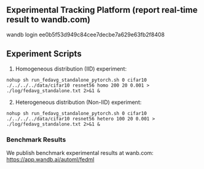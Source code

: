 ## Experimental Tracking Platform (report real-time result to wandb.com)
wandb login ee0b5f53d949c84cee7decbe7a629e63fb2f8408

## Experiment Scripts
1. Homogeneous distribution (IID) experiment:
``` 
nohup sh run_fedavg_standalone_pytorch.sh 0 cifar10 ./../../../data/cifar10 resnet56 homo 200 20 0.001 > ./log/fedavg_standalone.txt 2>&1 &
```


2. Heterogeneous distribution (Non-IID) experiment:
```
nohup sh run_fedavg_standalone_pytorch.sh 0 cifar10 ./../../../data/cifar10 resnet56 hetero 100 20 0.001 > ./log/fedavg_standalone.txt 2>&1 &
```

### Benchmark Results
We publish benchmark experimental results at wanb.com: \
https://app.wandb.ai/automl/fedml
